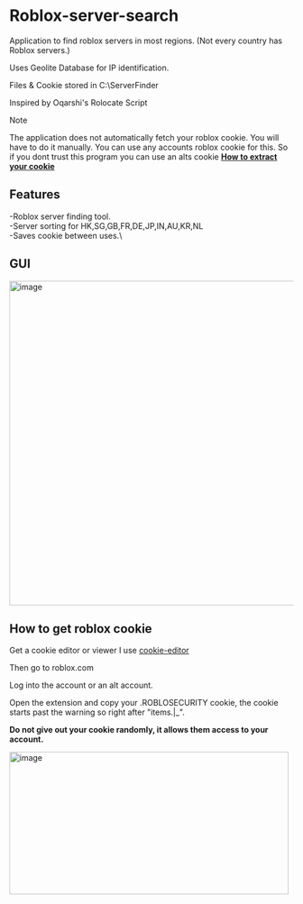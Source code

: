 # Roblox-server-search

Application to find roblox servers in most regions.
(Not every country has Roblox servers.)

Uses Geolite Database for IP identification.

Files & Cookie stored in C:\ServerFinder

Inspired by Oqarshi's Rolocate Script

> [!NOTE]
> The application does not automatically fetch your roblox cookie. You will have to do it manually.
> You can use any accounts roblox cookie for this. So if you dont trust this program you can use an alts cookie
> [**How to extract your cookie**](#how-to-get-roblox-cookie)

## Features
-Roblox server finding tool.\
-Server sorting for HK,SG,GB,FR,DE,JP,IN,AU,KR,NL\
-Saves cookie between uses.\

## GUI 

<img width="798" height="576" alt="image" src="https://github.com/user-attachments/assets/667831e9-14ca-4063-85aa-0d2cebc2b7ed" />


## How to get roblox cookie

Get a cookie editor or viewer I use [cookie-editor](https://chromewebstore.google.com/detail/cookie-editor/hlkenndednhfkekhgcdicdfddnkalmdm)

Then go to roblox.com

Log into the account or an alt account.

Open the extension and copy your .ROBLOSECURITY cookie, the cookie starts past the warning so right after "items.|_".

**Do not give out your cookie randomly, it allows them access to your account.**

<img width="495" height="253" alt="image" src="https://github.com/user-attachments/assets/14fa17cc-cdaf-41ba-bb76-02be75fcfc11" />


